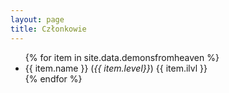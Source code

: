 ```yaml
---
layout: page
title: Członkowie
---
```


<ul>
{% for item in site.data.demonsfromheaven %}
  <li style="{% if item.active %}color: green {% endif %}">
    {{ item.name }} (<em>{{
      item.level}}</em>) {{ item.ilvl }}
  </li>
{% endfor %}
</ul>
